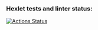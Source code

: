 ### Hexlet tests and linter status:
[![Actions Status](https://github.com/Dmitriyplug/frontend-project-44/actions/workflows/hexlet-check.yml/badge.svg)](https://github.com/Dmitriyplug/frontend-project-44/actions)